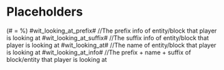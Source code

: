# Placeholders
(# = %)
<code-block lang="Java">
#wit_looking_at_prefix# //The prefix info of entity/block that player is looking at
#wit_looking_at_suffix# //The suffix info of entity/block that player is looking at
#wit_looking_at# //The name of entity/block that player is looking at
#wit_looking_at_info# //The prefix + name + suffix of block/entity that player is looking at
</code-block>